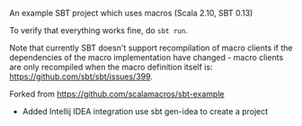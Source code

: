 An example SBT project which uses macros (Scala 2.10, SBT 0.13)

To verify that everything works fine, do `sbt run`.

Note that currently SBT doesn't support recompilation of macro clients if the dependencies of the macro implementation have changed - macro clients are only recompiled when the macro definition itself is:  https://github.com/sbt/sbt/issues/399.

Forked from https://github.com/scalamacros/sbt-example

- Added Intellij IDEA integration use sbt gen-idea to create a project